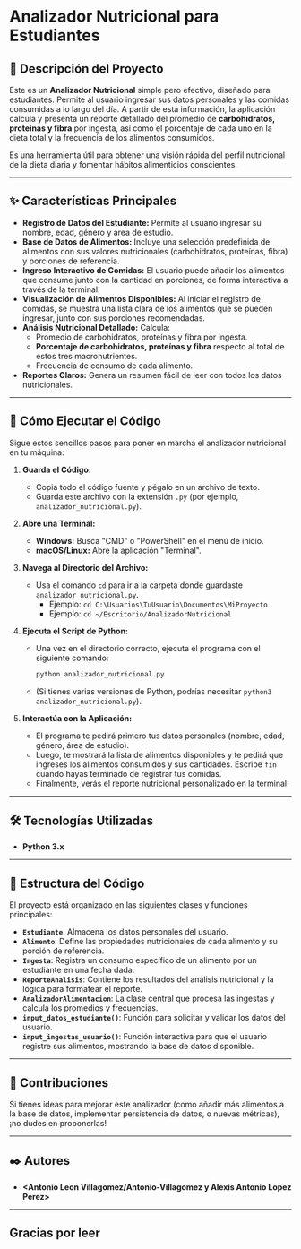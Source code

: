 
# Analizador Nutricional para Estudiantes

## 📄 Descripción del Proyecto

Este es un **Analizador Nutricional** simple pero efectivo, diseñado para estudiantes. Permite al usuario ingresar sus datos personales y las comidas consumidas a lo largo del día. A partir de esta información, la aplicación calcula y presenta un reporte detallado del promedio de **carbohidratos, proteínas y fibra** por ingesta, así como el porcentaje de cada uno en la dieta total y la frecuencia de los alimentos consumidos.

Es una herramienta útil para obtener una visión rápida del perfil nutricional de la dieta diaria y fomentar hábitos alimenticios conscientes.

-----

## ✨ Características Principales

  * **Registro de Datos del Estudiante:** Permite al usuario ingresar su nombre, edad, género y área de estudio.
  * **Base de Datos de Alimentos:** Incluye una selección predefinida de alimentos con sus valores nutricionales (carbohidratos, proteínas, fibra) y porciones de referencia.
  * **Ingreso Interactivo de Comidas:** El usuario puede añadir los alimentos que consume junto con la cantidad en porciones, de forma interactiva a través de la terminal.
  * **Visualización de Alimentos Disponibles:** Al iniciar el registro de comidas, se muestra una lista clara de los alimentos que se pueden ingresar, junto con sus porciones recomendadas.
  * **Análisis Nutricional Detallado:** Calcula:
      * Promedio de carbohidratos, proteínas y fibra por ingesta.
      * **Porcentaje de carbohidratos, proteínas y fibra** respecto al total de estos tres macronutrientes.
      * Frecuencia de consumo de cada alimento.
  * **Reportes Claros:** Genera un resumen fácil de leer con todos los datos nutricionales.

-----

## 🚀 Cómo Ejecutar el Código

Sigue estos sencillos pasos para poner en marcha el analizador nutricional en tu máquina:

1.  **Guarda el Código:**

      * Copia todo el código fuente y pégalo en un archivo de texto.
      * Guarda este archivo con la extensión `.py` (por ejemplo, `analizador_nutricional.py`).

2.  **Abre una Terminal:**

      * **Windows:** Busca "CMD" o "PowerShell" en el menú de inicio.
      * **macOS/Linux:** Abre la aplicación "Terminal".

3.  **Navega al Directorio del Archivo:**

      * Usa el comando `cd` para ir a la carpeta donde guardaste `analizador_nutricional.py`.
          * Ejemplo: `cd C:\Usuarios\TuUsuario\Documentos\MiProyecto`
          * Ejemplo: `cd ~/Escritorio/AnalizadorNutricional`

4.  **Ejecuta el Script de Python:**

      * Una vez en el directorio correcto, ejecuta el programa con el siguiente comando:
        ```bash
        python analizador_nutricional.py
        ```
      * (Si tienes varias versiones de Python, podrías necesitar `python3 analizador_nutricional.py`).

5.  **Interactúa con la Aplicación:**

      * El programa te pedirá primero tus datos personales (nombre, edad, género, área de estudio).
      * Luego, te mostrará la lista de alimentos disponibles y te pedirá que ingreses los alimentos consumidos y sus cantidades. Escribe `fin` cuando hayas terminado de registrar tus comidas.
      * Finalmente, verás el reporte nutricional personalizado en la terminal.

-----

## 🛠️ Tecnologías Utilizadas

  * **Python 3.x**

-----

## 📂 Estructura del Código

El proyecto está organizado en las siguientes clases y funciones principales:

  * **`Estudiante`**: Almacena los datos personales del usuario.
  * **`Alimento`**: Define las propiedades nutricionales de cada alimento y su porción de referencia.
  * **`Ingesta`**: Registra un consumo específico de un alimento por un estudiante en una fecha dada.
  * **`ReporteAnalisis`**: Contiene los resultados del análisis nutricional y la lógica para formatear el reporte.
  * **`AnalizadorAlimentacion`**: La clase central que procesa las ingestas y calcula los promedios y frecuencias.
  * **`input_datos_estudiante()`**: Función para solicitar y validar los datos del usuario.
  * **`input_ingestas_usuario()`**: Función interactiva para que el usuario registre sus alimentos, mostrando la base de datos disponible.

-----

## 🤝 Contribuciones

Si tienes ideas para mejorar este analizador (como añadir más alimentos a la base de datos, implementar persistencia de datos, o nuevas métricas), ¡no dudes en proponerlas\!

-----

## ✒️ Autores

  * **\<Antonio Leon Villagomez/Antonio-Villagomez y Alexis Antonio Lopez Perez\>**

----
## Gracias por leer

